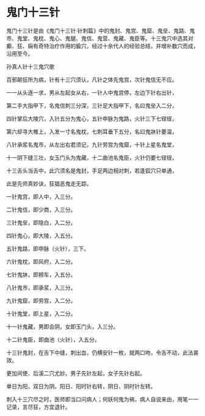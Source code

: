 # 鬼门十三针

鬼门十三针是由《鬼门十三针·针刺篇》中的鬼封、鬼宫、鬼窟、鬼垒、鬼路、鬼市、鬼堂、鬼枕、鬼心、鬼腿、鬼信、鬼营、鬼藏、鬼臣等。十三鬼穴中选其对癫、狂、痫有奇特治疗作用的腧穴，经过十余代人的经验总结，并增补数穴而成，沿用至今。

孙真人针十三鬼穴歌

百邪颠狂所为病，针有十三穴须认，凡针之体先鬼宫，次针鬼信无不应。

一一从头逐一求，男从左起女从右，一针人中鬼宫停，左边下针右出针，

第二手大指甲下，名鬼信刺三分深，三针足大指甲下，名曰鬼垒入二分，

四针掌后大陵穴，入针五分为鬼心，五针申脉为鬼路，火针三下七锃锃，

第六却寻大椎上，入发一寸名鬼枕，七刺耳垂下五分，名曰鬼牀针要温，

八针承浆名鬼市，从左出右君须记，九针劳宫为鬼窟，十针上星名鬼堂，

十一阴下缝三壮，女玉门头为鬼藏，十二曲池名鬼臣，火针仍要七锃锃，

十三舌头当舌中，此穴须名是鬼封，手足两边相对刺，若逢狐穴只单通，

此是先师真妙诀，狂猖恶鬼走无踪。

一针鬼宫，即人中，入三分。

二针鬼信，即少商，入三分。

三针鬼垒，即隐白，入二分。

四针鬼心，即大陵，入五分。

五针鬼路，即申脉（火针），三下。

六针鬼枕，即风府，入二分。

七针鬼牀，即颊车，入五分。

八针鬼市，即承浆，入三分。

九针鬼窟，即劳宫，入二分。

十针鬼堂，即上星，入二分。

十一针鬼藏，男即会阴，女即玉门头，入三分。

十二针鬼臣，即曲池（火针），入五分。

十三针鬼封，在舌下中缝，刺出血，仍横安针一枚，就两口吻，令舌不动，此法甚效。

更加间使、后溪二穴尤妙。男子先针左起，女子先针右起。

单日为阳，双日为阴。阳日、阳时针右转，阴日、阴时针左转。

刺入十三穴尽之时，医师即当口问病人；何妖何鬼为祸，病人自说来由，用笔一一记录，言尽狂，方宜退针。
